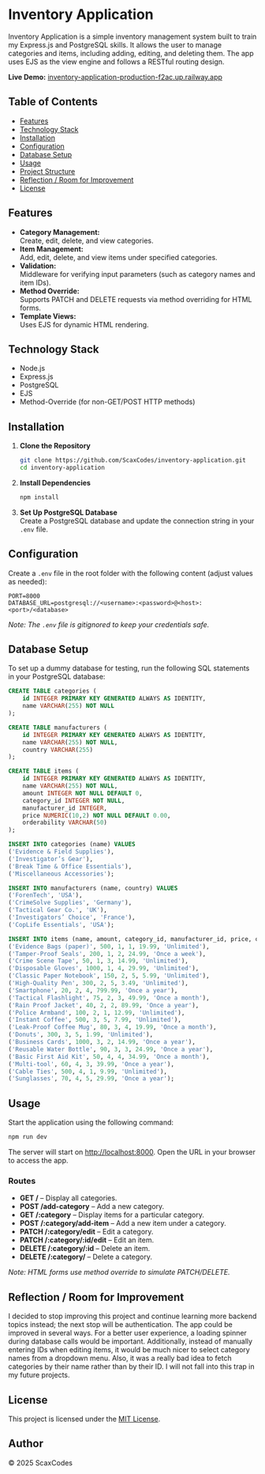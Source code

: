 # Inventory Application

Inventory Application is a simple inventory management system built to train my Express.js and PostgreSQL skills. It allows the user to manage categories and items, including adding, editing, and deleting them. The app uses EJS as the view engine and follows a RESTful routing design.

**Live Demo:** [inventory-application-production-f2ac.up.railway.app](https://inventory-application-production-f2ac.up.railway.app/)

## Table of Contents

- [Features](#features)
- [Technology Stack](#technology-stack)
- [Installation](#installation)
- [Configuration](#configuration)
- [Database Setup](#database-setup)
- [Usage](#usage)
- [Project Structure](#project-structure)
- [Reflection / Room for Improvement](#reflection--room-for-improvement)
- [License](#license)

## Features

- **Category Management:**  
  Create, edit, delete, and view categories.
- **Item Management:**  
  Add, edit, delete, and view items under specified categories.
- **Validation:**  
  Middleware for verifying input parameters (such as category names and item IDs).
- **Method Override:**  
  Supports PATCH and DELETE requests via method overriding for HTML forms.
- **Template Views:**  
  Uses EJS for dynamic HTML rendering.

## Technology Stack

- Node.js
- Express.js
- PostgreSQL
- EJS
- Method-Override (for non-GET/POST HTTP methods)

## Installation

1. **Clone the Repository**

   ```bash
   git clone https://github.com/ScaxCodes/inventory-application.git
   cd inventory-application
   ```

2. **Install Dependencies**

   ```bash
   npm install
   ```

3. **Set Up PostgreSQL Database**  
   Create a PostgreSQL database and update the connection string in your `.env` file.

## Configuration

Create a `.env` file in the root folder with the following content (adjust values as needed):

```env
PORT=8000
DATABASE_URL=postgresql://<username>:<password>@<host>:<port>/<database>
```

_Note: The `.env` file is gitignored to keep your credentials safe._

## Database Setup

To set up a dummy database for testing, run the following SQL statements in your PostgreSQL database:

```sql
CREATE TABLE categories (
    id INTEGER PRIMARY KEY GENERATED ALWAYS AS IDENTITY,
    name VARCHAR(255) NOT NULL
);

CREATE TABLE manufacturers (
    id INTEGER PRIMARY KEY GENERATED ALWAYS AS IDENTITY,
    name VARCHAR(255) NOT NULL,
    country VARCHAR(255)
);

CREATE TABLE items (
    id INTEGER PRIMARY KEY GENERATED ALWAYS AS IDENTITY,
    name VARCHAR(255) NOT NULL,
    amount INTEGER NOT NULL DEFAULT 0,
    category_id INTEGER NOT NULL,
    manufacturer_id INTEGER,
    price NUMERIC(10,2) NOT NULL DEFAULT 0.00,
    orderability VARCHAR(50)
);

INSERT INTO categories (name) VALUES
('Evidence & Field Supplies'),
('Investigator’s Gear'),
('Break Time & Office Essentials'),
('Miscellaneous Accessories');

INSERT INTO manufacturers (name, country) VALUES
('ForenTech', 'USA'),
('CrimeSolve Supplies', 'Germany'),
('Tactical Gear Co.', 'UK'),
('Investigators’ Choice', 'France'),
('CopLife Essentials', 'USA');

INSERT INTO items (name, amount, category_id, manufacturer_id, price, orderability) VALUES
('Evidence Bags (paper)', 500, 1, 1, 19.99, 'Unlimited'),
('Tamper-Proof Seals', 200, 1, 2, 24.99, 'Once a week'),
('Crime Scene Tape', 50, 1, 3, 14.99, 'Unlimited'),
('Disposable Gloves', 1000, 1, 4, 29.99, 'Unlimited'),
('Classic Paper Notebook', 150, 2, 5, 5.99, 'Unlimited'),
('High-Quality Pen', 300, 2, 5, 3.49, 'Unlimited'),
('Smartphone', 20, 2, 4, 799.99, 'Once a year'),
('Tactical Flashlight', 75, 2, 3, 49.99, 'Once a month'),
('Rain Proof Jacket', 40, 2, 2, 89.99, 'Once a year'),
('Police Armband', 100, 2, 1, 12.99, 'Unlimited'),
('Instant Coffee', 500, 3, 5, 7.99, 'Unlimited'),
('Leak-Proof Coffee Mug', 80, 3, 4, 19.99, 'Once a month'),
('Donuts', 300, 3, 5, 1.99, 'Unlimited'),
('Business Cards', 1000, 3, 2, 14.99, 'Once a year'),
('Reusable Water Bottle', 90, 3, 3, 24.99, 'Once a year'),
('Basic First Aid Kit', 50, 4, 4, 34.99, 'Once a month'),
('Multi-tool', 60, 4, 3, 39.99, 'Once a year'),
('Cable Ties', 500, 4, 1, 9.99, 'Unlimited'),
('Sunglasses', 70, 4, 5, 29.99, 'Once a year');
```

## Usage

Start the application using the following command:

```bash
npm run dev
```

The server will start on [http://localhost:8000](http://localhost:8000). Open the URL in your browser to access the app.

### Routes

- **GET /** – Display all categories.
- **POST /add-category** – Add a new category.
- **GET /:category** – Display items for a particular category.
- **POST /:category/add-item** – Add a new item under a category.
- **PATCH /:category/edit** – Edit a category.
- **PATCH /:category/:id/edit** – Edit an item.
- **DELETE /:category/:id** – Delete an item.
- **DELETE /:category/** – Delete a category.

_Note: HTML forms use method override to simulate PATCH/DELETE._

## Reflection / Room for Improvement

I decided to stop improving this project and continue learning more backend topics instead; the next stop will be authentication. The app could be improved in several ways. For a better user experience, a loading spinner during database calls would be important. Additionally, instead of manually entering IDs when editing items, it would be much nicer to select category names from a dropdown menu. Also, it was a really bad idea to fetch categories by their name rather than by their ID. I will not fall into this trap in my future projects.

## License

This project is licensed under the [MIT License](LICENSE).

## Author

© 2025 ScaxCodes
